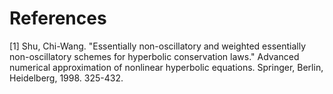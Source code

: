 # References
[1] Shu, Chi-Wang. "Essentially non-oscillatory and weighted essentially non-oscillatory schemes for hyperbolic conservation laws." Advanced numerical approximation of nonlinear hyperbolic equations. Springer, Berlin, Heidelberg, 1998. 325-432.
